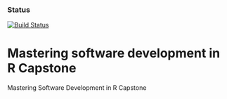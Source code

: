 ### Status
[![Build Status](https://travis-ci.org/cunningloki/Mastering-Software-Development-in-R-Capstone.png)](https://travis-ci.org/cunningloki/Mastering-Software-Development-in-R-Capstone)


# Mastering software development in R Capstone
Mastering Software Development in R Capstone
